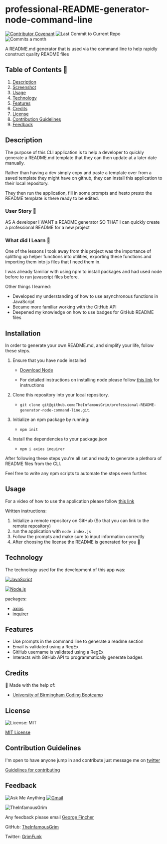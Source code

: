 # professional-README-generator-node-command-line

[![Contributor Covenant](https://img.shields.io/badge/Contributor%20Covenant-2.1-4baaaa.svg)](code_of_conduct.md)
![Last Commit to Current Repo](https://img.shields.io/github/last-commit/TheInfamousGrim/professional-README-generator-node-command-line)
![Commits a month](https://img.shields.io/github/commit-activity/m/TheInfamousGrim/professional-README-generator-node-command-line)

A README.md generator that is used via the command line to help rapidly construct quality README files

## Table of Contents 📃

1. [Description](#description)
2. [Screenshot](#screenshot)
3. [Usage](#usage)
4. [Technology](#technology)
5. [Features](#features)
6. [Credits](#credits)
7. [License](#license)
8. [Contribution Guidelines](#contribution-guidelines)
9. [Feedback](#feedback)

## Description

The purpose of this CLI application is to help a developer to quickly generate a README.md template that they can then update at a later date manually.

Rather than having a dev simply copy and paste a template over from a saved template they might have on github, they can install this application to their local repository.

They then run the application, fill in some prompts and hesto presto the README template is there ready to be edited.

### User Story 👤

AS A developer
I WANT a README generator
SO THAT I can quickly create a professional README for a new project

### What did I Learn 🏫

One of the lessons I took away from this project was the importance of splitting up helper functions into utilities, exporting these functions and importing them into js files that I need them in.

I was already familiar with using npm to install packages and had used node before to run javascript files before.

Other things I learned:

- Developed my understanding of how to use asynchronous functions in JavaScript
- Became more familiar working with the GitHub API
- Deepened my knowledge on how to use badges for GitHub README files

## Installation

In order to generate your own README.md, and simplify your life, follow these steps.

1. Ensure that you have node installed

   - [Download Node](https://nodejs.org/en/download/)

   - For detailed instructions on installing node please follow [this link](https://docs.npmjs.com/downloading-and-installing-node-js-and-npm) for instructions

1. Clone this repository into your local repository.

   - `git clone git@github.com:TheInfamousGrim/professional-README-generator-node-command-line.git`.

1. Initialize an npm package by running:

   - `npm init`

1. Install the dependencies to your package.json
   - `npm i axios inquirer`

After following these steps you're all set and ready to generate a plethora of README files from the CLI.

Feel free to write any npm scripts to automate the steps even further.

## Usage

For a video of how to use the application please follow [this link](https://www.youtube.com/watch?v=75thtqfJ6Sc&t=23s)

Written instructions:

1. Initialize a remote repository on GitHub (So that you can link to the remote repository)
2. run the application with `node index.js`
3. Follow the prompts and make sure to input information correctly
4. After choosing the license the README is generated for you 🙌

## Technology

The technology used for the development of this app was:

[![JavaScript](https://img.shields.io/badge/JavaScript-323330?style=for-the-badge&logo=javascript&logoColor=F7DF1E)](https://www.javascript.com/)

[![Node.js](https://img.shields.io/badge/node.js-43853d?style=for-the-badge&logo=node.js&logocolor=white)](https://nodejs.org/en/)

packages:

- [axios](https://www.npmjs.com/package/axios)
- [inquirer](https://www.npmjs.com/package/inquirer)

## Features

- Use prompts in the command line to generate a readme section
- Email is validated using a RegEx
- GitHub username is validated using a RegEx
- Interacts with GitHub API to programmatically generate badges

## Credits

🙏 Made with the help of:

- [University of Birmingham Coding Bootcamp](https://www.birmingham.ac.uk/postgraduate/courses/cpd/coding-boot-camp.aspx)

## License

![License: MIT](https://img.shields.io/github/license/TheInfamousGrim/professional-README-generator-node-command-line?color=yellow)

[MIT License](/LICENSE)

## Contribution Guidelines

I'm open to have anyone jump in and contribute just message me on [twitter](https://twitter.com/VaporWhy)

[Guidelines for contributing](/code_of_conduct.md)

## Feedback

![Ask Me Anything](https://img.shields.io/badge/Ask%20me-anything-1abc9c.svg)
[![Gmail](https://img.shields.io/badge/Gmail-D14836?style=for-the-badge&logo=gmail&logoColor=white)](mailto:finchergeorge1@gmail.com)

<img src="https://avatars.githubusercontent.com/u/89855075?v=4" alt="TheInfamousGrim">

Any feedback please email [George Fincher](mailto:finchergeorge1@gmail.com)

GitHub: [TheInfamousGrim](https://api.github.com/users/TheInfamousGrim)

Twitter: [GrimFunk](https://twitter.com/VaporWhy)
